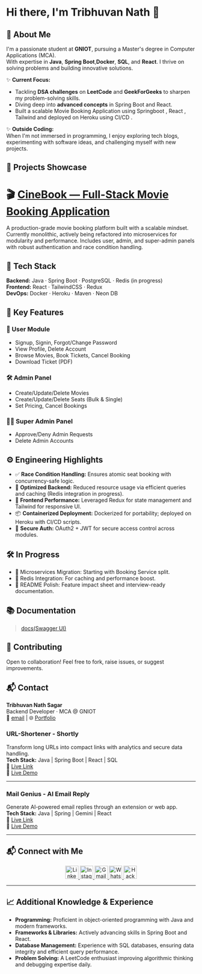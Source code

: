 # Hi there, I'm Tribhuvan Nath 👋
## 🌟 About Me

I'm a passionate student at **GNIOT**, pursuing a Master's degree in Computer Applications (MCA).  
With expertise in **Java**, **Spring Boot**,**Docker**, **SQL**, and **React**. I thrive on solving problems and building
innovative solutions.

✨ **Current Focus:**

- Tackling **DSA challenges** on **LeetCode** and **GeekForGeeks** to sharpen my problem-solving skills.
- Diving deep into **advanced concepts** in Spring Boot and React.
- Built a scalable Movie Booking Application using Springboot , React , Tailwind and deployed on Heroku using CI/CD .

✨ **Outside Coding:**  
When I'm not immersed in programming, I enjoy exploring tech blogs, experimenting with software ideas, and challenging
myself with new projects.

## 🚀 Projects Showcase

# 🎬 [CineBook — Full-Stack Movie Booking Application](https://cinebook.app)

A production-grade movie booking platform built with a scalable mindset. Currently monolithic, actively being refactored into microservices for modularity and performance. Includes user, admin, and super-admin panels with robust authentication and race condition handling.

## 🚀 Tech Stack

**Backend:** Java · Spring Boot · PostgreSQL · Redis (in progress)  
**Frontend:** React · TailwindCSS · Redux  
**DevOps:** Docker · Heroku · Maven · Neon DB

## 🧩 Key Features

### 👤 User Module
- Signup, Signin, Forgot/Change Password
- View Profile, Delete Account
- Browse Movies, Book Tickets, Cancel Booking
- Download Ticket (PDF)

### 🛠️ Admin Panel
- Create/Update/Delete Movies
- Create/Update/Delete Seats (Bulk & Single)
- Set Pricing, Cancel Bookings

### 🧑‍⚖️ Super Admin Panel
- Approve/Deny Admin Requests
- Delete Admin Accounts

## ⚙️ Engineering Highlights

- ✅ **Race Condition Handling:** Ensures atomic seat booking with concurrency-safe logic.
- 🧠 **Optimized Backend:** Reduced resource usage via efficient queries and caching (Redis integration in progress).
- 🎯 **Frontend Performance:** Leveraged Redux for state management and Tailwind for responsive UI.
- 📦 **Containerized Deployment:** Dockerized for portability; deployed on Heroku with CI/CD scripts.
- 🔐 **Secure Auth:** OAuth2 + JWT for secure access control across modules.

## 🛠️ In Progress

- 🔄 Microservices Migration: Starting with Booking Service split.
- 🧵 Redis Integration: For caching and performance boost.
- 📘 README Polish: Feature impact sheet and interview-ready documentation.

## 📚 Documentation

> [docs(Swagger UI)](https://cinebook-20a48da5d509.herokuapp.com/api/swagger-ui/index.html)

## 🤝 Contributing

Open to collaboration! Feel free to fork, raise issues, or suggest improvements.

## 📬 Contact

**Tribhuvan Nath Sagar**  
Backend Developer · MCA @ GNIOT  
📧 [email](tribhuvannath4567@gmail.com) | 🌐 [Portfolio](https://tribhuvan.tech/) 



### **URL-Shortener - Shortly**

Transform long URLs into compact links with analytics and secure data handling.  
**Tech Stack:** Java | Spring Boot | React | SQL  
🔗 [Live Link](https://shortly-col.netlify.app/home)  
🎥 [Live Demo](https://www.linkedin.com/posts/tribhuvan-nath-sagar_springboot-reactaxios-techjourney-activity-7318553540031827969-kqAT?utm_source=share&utm_medium=member_desktop&rcm=ACoAAEBnZaIBxJX4hjbaMRN-GMEkSo_eMNL3b_E)

---

### **Mail Genius - AI Email Reply**

Generate AI-powered email replies through an extension or web app.  
**Tech Stack:** Java | Spring | Gemini | React  
🔗 [Live Link](https://mail-genius-puce.vercel.app/)  
🎥 [Live Demo](https://www.linkedin.com/posts/tribhuvan-nath-sagar_ai-springboot-java-activity-7311604471854166016-1H8h?utm_source=share&utm_medium=member_desktop&rcm=ACoAAEBnZaIBxJX4hjbaMRN-GMEkSo_eMNL3b_E)

---

## 📬 Connect with Me

<div align="center">
  <a href="https://www.linkedin.com/in/tribhuvan-nath-sagar/" target="_blank">
    <img src="https://img.shields.io/static/v1?message=LinkedIn&logo=linkedin&label=&color=0077B5&logoColor=white&style=for-the-badge" height="35" alt="LinkedIn" />
  </a>
  <a href="https://www.instagram.com/reyansh_singh_rajput__/" target="_blank">
    <img src="https://img.shields.io/static/v1?message=Instagram&logo=instagram&label=&color=E4405F&logoColor=white&style=for-the-badge" height="35" alt="Instagram" />
  </a>
  <a href="mailto:tribhuvannath4567@gmail.com" target="_blank">
    <img src="https://img.shields.io/static/v1?message=Gmail&logo=gmail&label=&color=D14836&logoColor=white&style=for-the-badge" height="35" alt="Gmail" />
  </a>
  <a href="https://wa.me/9162021086" target="_blank">
    <img src="https://img.shields.io/static/v1?message=Whatsapp&logo=whatsapp&label=&color=25D366&logoColor=white&style=for-the-badge" height="35" alt="Whatsapp" />
  </a>
  <a href="https://www.hackerrank.com/profile/tribhuvannath567" target="_blank">
    <img src="https://img.shields.io/static/v1?message=HackerRank&logo=hackerrank&label=&color=2EC866&logoColor=white&style=for-the-badge" height="35" alt="HackerRank" />
  </a>
</div>

---

## 📈 Additional Knowledge & Experience

- **Programming:** Proficient in object-oriented programming with Java and modern frameworks.
- **Frameworks & Libraries:** Actively advancing skills in Spring Boot and React.
- **Database Management:** Experience with SQL databases, ensuring data integrity and efficient query performance.
- **Problem Solving:** A LeetCode enthusiast improving algorithmic thinking and debugging expertise daily.  
